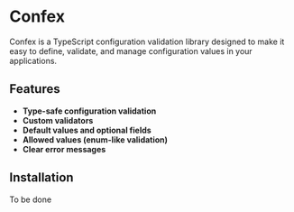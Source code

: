 # Confex

Confex is a TypeScript configuration validation library designed to make it easy to define, validate, and manage configuration values in your applications.

## Features

- **Type-safe configuration validation**
- **Custom validators**
- **Default values and optional fields**
- **Allowed values (enum-like validation)**
- **Clear error messages**

## Installation

To be done
